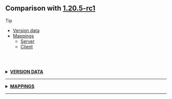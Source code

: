 ## Comparison with [1.20.5-rc1](https://github.com/PixiGeko/Minecraft-generated-data/tree/1.20.5-rc1)

> [!TIP]
> - [Version data](#version-data)
> - [Mappings](#mappings)
>   - [Server](#server-mappings)
>   - [Client](#client-mappings)

<br/><br/>
<details><summary><b><ins>VERSION DATA</ins></b><a name="version-data"></a></summary>
<br/>
<table><tr><th></th><th align="left">1.20.5-rc1</th><th>1.20.5-rc2</th></tr><tr><td>World version</td><td><pre>3834</pre></td><td><pre>3835</pre></td></tr><tr><td>Protocol version</td><td><pre>1073742013</pre></td><td><pre>1073742014</pre></td></tr></table>
</details>
<hr/>
<details><summary><b><ins>MAPPINGS</ins></b><a name="mappings"></a></summary>
<br/>
<h2>Server<a name="server-mappings"></a></h2>
<details>
<summary>
Changes
</summary>

```
XXX.minecraft.util.EncoderCache$2 +1M
```

</details>
<details>
<summary>
net.minecraft.util.EncoderCache$2
</summary>

```diff
- Object lambda$encode$0(Object)
```

</details>
<h2>Client<a name="client-mappings"></a></h2>
<details>
<summary>
Changes
</summary>

```
XXX.entity.npc.VillagerTrades$EnchantBookForEmeralds +2M
```

</details>
<details>
<summary>
net.minecraft.world.entity.npc.VillagerTrades$EnchantBookForEmeralds
</summary>

```diff
- boolean lambda$getEnchantment$1(FeatureFlagSet,Enchantment)
- Enchantment getEnchantment(RandomSource,FeatureFlagSet)
```

</details>
</details>
<hr/>